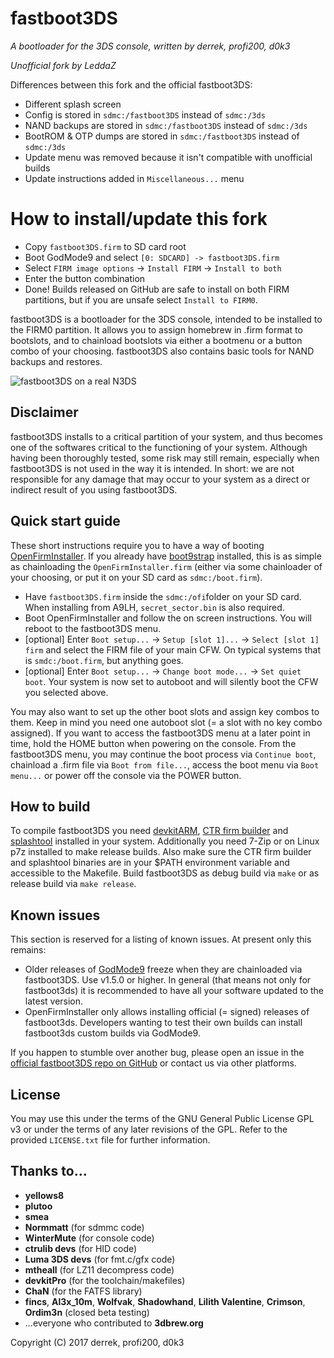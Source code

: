 # fastboot3DS
_A bootloader for the 3DS console, written by derrek, profi200, d0k3_

_Unofficial fork by LeddaZ_

Differences between this fork and the official fastboot3DS:
- Different splash screen
- Config is stored in `sdmc:/fastboot3DS` instead of `sdmc:/3ds`
- NAND backups are stored in `sdmc:/fastboot3DS` instead of `sdmc:/3ds`
- BootROM & OTP dumps are stored in `sdmc:/fastboot3DS` instead of `sdmc:/3ds`
- Update menu was removed because it isn't compatible with unofficial builds
- Update instructions added in `Miscellaneous...` menu

# How to install/update this fork
- Copy `fastboot3DS.firm` to SD card root
- Boot GodMode9 and select `[0: SDCARD] -> fastboot3DS.firm`
- Select `FIRM image options` -> `Install FIRM` -> `Install to both`
- Enter the button combination
- Done!
Builds released on GitHub are safe to install on both FIRM partitions, but if you are unsafe select `Install to FIRM0`.

fastboot3DS is a bootloader for the 3DS console, intended to be installed to the FIRM0 partition. It allows you to assign homebrew in .firm format to bootslots, and to chainload bootslots via either a bootmenu or a button combo of your choosing. fastboot3DS also contains basic tools for NAND backups and restores.

![fastboot3DS on a real N3DS](https://github.com/derrekr/fastboot3DS/blob/master/assets/fastboot_on_n3ds.jpg?raw=true)

## Disclaimer
fastboot3DS installs to a critical partition of your system, and thus becomes one of the softwares critical to the functioning of your system. Although having been thoroughly tested, some risk may still remain, especially when fastboot3DS is not used in the way it is intended. In short: we are not responsible for any damage that may occur to your system as a direct or indirect result of you using fastboot3DS.

## Quick start guide
These short instructions require you to have a way of booting [OpenFirmInstaller](https://github.com/d0k3/OpenFirmInstaller). If you already have [boot9strap](https://github.com/SciresM/boot9strap) installed, this is as simple as chainloading the `OpenFirmInstaller.firm` (either via some chainloader of your choosing, or put it on your SD card as `sdmc:/boot.firm`).
* Have `fastboot3DS.firm` inside the `sdmc:/ofi`folder on your SD card. When installing from A9LH, `secret_sector.bin` is also required.
* Boot OpenFirmInstaller and follow the on screen instructions. You will reboot to the fastboot3DS menu.
* [optional] Enter `Boot setup...` -> `Setup [slot 1]...` -> `Select [slot 1] firm` and select the FIRM file of your main CFW. On typical systems that is `smdc:/boot.firm`, but anything goes.
* [optional] Enter `Boot setup...` -> `Change boot mode...` -> `Set quiet boot`. Your system is now set to autoboot and will silently boot the CFW you selected above.

You may also want to set up the other boot slots and assign key combos to them. Keep in mind you need one autoboot slot (= a slot with no key combo assigned). If you want to access the fastboot3DS menu at a later point in time, hold the HOME button when powering on the console. From the fastboot3DS menu, you may continue the boot process via `Continue boot`, chainload a .firm file via `Boot from file...`, access the boot menu via `Boot menu...` or power off the console via the POWER button.

## How to build
To compile fastboot3DS you need [devkitARM](https://sourceforge.net/projects/devkitpro/), [CTR firm builder](https://github.com/derrekr/ctr_firm_builder) and [splashtool](https://github.com/profi200/splashtool) installed in your system. Additionally you need 7-Zip or on Linux p7z installed to make release builds. Also make sure the CTR firm builder and splashtool binaries are in your $PATH environment variable and accessible to the Makefile. Build fastboot3DS as debug build via `make` or as release build via `make release`.

## Known issues
This section is reserved for a listing of known issues. At present only this remains:
* Older releases of [GodMode9](https://github.com/d0k3/GodMode9) freeze when they are chainloaded via fastboot3DS. Use v1.5.0 or higher. In general (that means not only for fastboot3ds) it is recommended to have all your software updated to the latest version.
* OpenFirmInstaller only allows installing official (= signed) releases of fastboot3ds. Developers wanting to test their own builds can install fastboot3ds custom builds via GodMode9.

If you happen to stumble over another bug, please open an issue in the [official fastboot3DS repo on GitHub](https://github.com/derrekr/fastboot3DS/issues) or contact us via other platforms.

## License
You may use this under the terms of the GNU General Public License GPL v3 or under the terms of any later revisions of the GPL. Refer to the provided `LICENSE.txt` file for further information.

## Thanks to...
* **yellows8**
* **plutoo**
* **smea**
* **Normmatt** (for sdmmc code)
* **WinterMute** (for console code)
* **ctrulib devs** (for HID code)
* **Luma 3DS devs** (for fmt.c/gfx code)
* **mtheall** (for LZ11 decompress code)
* **devkitPro** (for the toolchain/makefiles)
* **ChaN** (for the FATFS library)
* **fincs**, **Al3x_10m**, **Wolfvak**, **Shadowhand**, **Lilith Valentine**, **Crimson**, **Ordim3n** (closed beta testing)
* ...everyone who contributed to **3dbrew.org**

Copyright (C) 2017 derrek, profi200, d0k3
